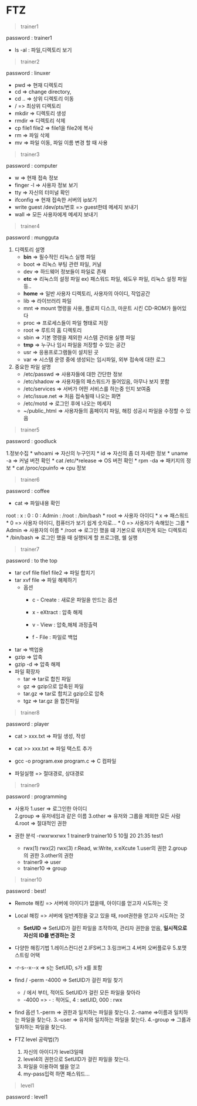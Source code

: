# FTZ

>trainer1

password : trainer1

* ls -al : 파일,디렉토리 보기

>trainer2

password : linuxer

* pwd => 현재 디렉토리
* cd => change directory,
* cd .. => 상위 디렉토리 이동
* / => 최상위 디렉토리
* mkdir => 디렉토리 생성
* rmdir => 디렉토리 삭제
* cp file1 file2 => file1을 file2에 복사
* rm => 파일 삭제
* mv => 파일 이동, 파일 이름 변경 할 때 사용

>trainer3

password : computer

* w => 현재 접속 정보
* finger -l => 사용자 정보 보기
* tty => 자신의 터미널 확인
* ifconfig => 현재 접속한 서버의 ip보기
* write guest /dev/pts/번호 => guest한테 메세지 보내기
* wall => 모든 사용자에게 메세지 보내기

>trainer4

password : mungguta

1. 디렉토리 설명
    * **bin** => 필수적인 리눅스 실행 파일
    * boot => 리눅스 부팅 관련 파일, 커널
    * dev => 하드웨어 정보들이 파일로 존재
    * **etc** => 리눅스의 설정 파일 ex) 패스워드 파일, 쉐도우 파일, 리눅스 설정 파일등..
    * **home** => 일반 사용자 디렉토리, 사용자의 아이디, 작업공간
    * lib => 라이브러리 파일
    * mnt => mount 명령을 사용, 플로피 디스크, 마운트 시킨 CD-ROM가 들어있다
    * proc => 프로세스들이 파일 형태로 저장
    * root => 루트의 홈 디렉토리
    * sbin => 기본 명령을 제외한 시스템 관리용 실행 파일
    * **tmp** => 누구나 임시 파일을 저장할 수 있는 공간
    * usr => 응용프로그램들이 설치된 곳
    * var => 시스템 운영 중에 생성되는 임시파일, 외부 접속에 대한 로그
2. 중요한 파일 설명
    * /etc/passwd => 사용자들에 대한 간단한 정보
    * /etc/shadow => 사용자들의 패스워드가 들어있음, 아무나 보지 못함
    * /etc/services => 서버가 어떤 서비스를 하는중 인지 보여줌
    * /etc/issue.net => 처음 접속될때 나오는 화면
    * /etc/motd => 로그인 후에 나오는 메세지
    * ~/public_html => 사용자들의 홈페이지 파일, 해킹 성공시 파일을 수정할 수 있음

>trainer5

password : goodluck

1.정보수집
    * whoami => 자신의 누구인지
    * id => 자신의 좀 더 자세한 정보
    * uname -a => 커널 버전 확인
    * cat /etc/\*release => OS 버전 확인 
    * rpm -da => 패키지의 정보
    * cat /proc/cpuinfo => cpu 정보 

>trainer6

password : coffee

* cat => 파일내용 확인

root : x : 0 : 0 : Admin : /root : /bin/bash
    * root => 사용자 아이디
    * x => 패스워드
    * 0 => 사용자 아이디, 컴퓨터가 보기 쉽게 숫자로...
    * 0 => 사용자가 속해있는 그룹
    * Admin => 사용자의 이름
    * /root => 로그인 했을 떄 기본으로 위치한게 되는 디렉토리
    * /bin/bash => 로그인 했을 때 실행되게 할 프로그램, 쉘 실행

>trainer7

password : to the top

* tar cvf file file1 file2 => 파일 합치기
* tar xvf file => 파일 해체하기
    * 옵션
        * c - Create : 새로운 파일을 만드는 옵션
        * x - eXtract : 압축 해제

        * v - View : 압축,해체 과정출력
        * f - File : 파일로 백업
* tar => 백업용
* gzip => 압축
* gzip -d => 압축 해제
* 파일 확장자
    * tar => tar로 합친 파일
    * gz => gzip으로 압축된 파일 
    * tar.gz => tar로 합치고 gzip으로 압축
    * tgz => tar.gz 을 합친파일

>trainer8

password : player

* cat > xxx.txt => 파일 생성, 작성
* cat >> xxx.txt => 파일 택스트 추가

* gcc -o program.exe program.c => C 컴파일
* 파일실행 => 절대경로, 상대경로

>trainer9 

password : programming

* 사용자
    1.user => 로그인한 아이디  
    2.group => 유저네임과 같은 이름
    3.other => 유저와 그룹을 제외한 모든 사람
    4.root => 절대적인 권한

* 권한 분석 
    -rwxrwxrwx    1 trainer9 trainer10        5 10월 20 21:35 test1
    * rwx(1) rwx(2) rwx(3) r:Read, w:Write, x:eXcute
        1.user의 권한
        2.group의 권한
        3.other의 권한
    * trainer9 => user
    * trainer10 => group

>trainer10

password : best!

* Remote 해킹 => 서버에 아이디가 없을때, 아이디를 얻고자 시도하는 것
* Local 해킹 => 서버에 일반계정을 갖고 있을 때, root권한을 얻고자 시도하는 것
    * **SetUID** => SetUID가 걸린 파일을 조작하여, 관리자 권한을 얻음, **일시적으로 자신의 ID를 변경하는 것**

* 다양한 해킹기법
    1.레이스컨디션
    2.IFS버그
    3.링크버그
    4.버퍼 오버플로우
    5.포맷 스트링 어택
* -r-s--x--x => s는 SetUID, s가 x를 포함
* find / -perm -4000 => SetUID가 걸린 파일 찾기
    * / 에서 부터, 적어도 SetUID가 걸린 모든 파일을 찾아라
    * -4000 => - : 적어도, 4 : setUID, 000 : rwx
* find 옵션
    1.-perm => 권한과 일치하는 파일을 찾는다.
    2.-name =>이름과 일치하는 파일을 찾는다.
    3.-user => 유저와 일치하는 파일을 찾는다.
    4.-group => 그룹과 일차하는 파일을 찾는다.
* FTZ level 공략법(?)

    1. 자신의 아이디가 level3일때
    2. level4의 권한으로 SetUID가 걸린 파일을 찾는다.
    3. 파일을 이용하여 쉘을 얻고 
    4. my-pass입력 하면 패스워드...

>level1

password : level1